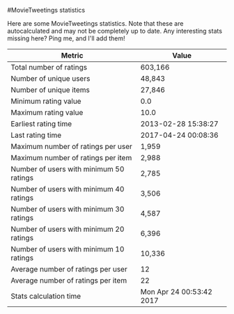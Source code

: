 #MovieTweetings statistics

Here are some MovieTweetings statistics. Note that these are autocalculated and may not be completely up to date. Any interesting stats missing here? Ping me, and I'll add them!

Metric | Value
--- | ---
Total number of ratings                 | 603,166
Number of unique users                  | 48,843
Number of unique items                  | 27,846
Minimum rating value                    | 0.0
Maximum rating value                    | 10.0
Earliest rating time                    | 2013-02-28 15:38:27
Last rating time                        | 2017-04-24 00:08:36
Maximum number of ratings per user      | 1,959
Maximum number of ratings per item      | 2,988
Number of users with minimum 50 ratings | 2,785
Number of users with minimum 40 ratings | 3,506
Number of users with minimum 30 ratings | 4,587
Number of users with minimum 20 ratings | 6,396
Number of users with minimum 10 ratings | 10,336
Average number of ratings per user      | 12
Average number of ratings per item      | 22
Stats calculation time                  | Mon Apr 24 00:53:42 2017

